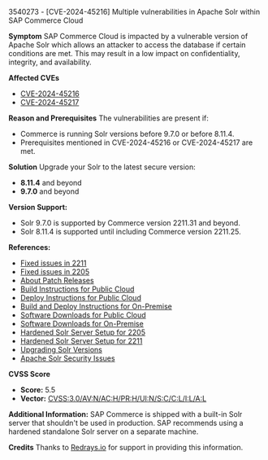 3540273 - [CVE-2024-45216] Multiple vulnerabilities in Apache Solr within SAP Commerce Cloud

**Symptom**
SAP Commerce Cloud is impacted by a vulnerable version of Apache Solr which allows an attacker to access the database if certain conditions are met. This may result in a low impact on confidentiality, integrity, and availability.

**Affected CVEs**
- [CVE-2024-45216](https://www.cve.org/CVERecord/SearchResults?query=CVE-2024-45216)
- [CVE-2024-45217](https://www.cve.org/CVERecord/SearchResults?query=CVE-2024-45217)

**Reason and Prerequisites**
The vulnerabilities are present if:
- Commerce is running Solr versions before 9.7.0 or before 8.11.4.
- Prerequisites mentioned in CVE-2024-45216 or CVE-2024-45217 are met.

**Solution**
Upgrade your Solr to the latest secure version:
- **8.11.4** and beyond
- **9.7.0** and beyond

**Version Support:**
- Solr 9.7.0 is supported by Commerce version 2211.31 and beyond.
- Solr 8.11.4 is supported until including Commerce version 2211.25.

**References:**
- [Fixed issues in 2211](https://me.sap.com/docs/SAP_COMMERCE_CLOUD_PUBLIC_CLOUD/75d4c3895cb346008545900bffe851ce/97ef6fdd814245c2b4a173ada72773a5.html)
- [Fixed issues in 2205](https://me.sap.com/docs/SAP_COMMERCE/eed845124da0491e875df8139c4e6e8c/f9b65161e1e645249542e59f42f64a7b.html)
- [About Patch Releases](https://me.sap.com/docs/SAP_COMMERCE_CLOUD_PUBLIC_CLOUD/75d4c3895cb346008545900bffe851ce/8c25978386691014b4abdd61376acd24.html?locale=en-US)
- [Build Instructions for Public Cloud](https://me.sap.com/viewer/0fa6bcf4736c46f78c248512391eb467/LATEST/en-US/79763857d2264a189cb577fc90de0fea.html)
- [Deploy Instructions for Public Cloud](https://me.sap.com/viewer/0fa6bcf4736c46f78c248512391eb467/LATEST/en-US/72e126a98eb14b668709be9946070e5c.html)
- [Build and Deploy Instructions for On-Premise](https://me.sap.com/viewer/a74589c3a81a4a95bf51d87258c0ab15/LATEST/en-US/8bb0ad2786691014b930c18dd4cd7851.html)
- [Software Downloads for Public Cloud](https://me.sap.com/launchpad.support.sap.com/#/softwarecenter/template/products/_APP=00200682500000001943&_EVENT=NEXT&HEADER=Y&FUNCTIONBAR=Y&EVENT=TREE&NE=NAVIGATE&ENR=73555000100800001224&V=MAINT&TA=ACTUAL/SAP%20COMMERCE%20CLOUD%20V2)
- [Software Downloads for On-Premise](https://me.sap.com/launchpad.support.sap.com/#/softwarecenter/template/products/%20_APP=00200682500000001943&_EVENT=DISPHIER&HEADER=Y&FUNCTIONBAR=N&EVENT=TREE&NE=NAVIGATE&ENR=67837800100800007216&V=INST&TA=ACTUAL&PAGE=SEARCH/SAP%20COMMERCE)
- [Hardened Solr Server Setup for 2205](https://me.sap.com/docs/SAP_COMMERCE/d0224eca81e249cb821f2cdf45a82ace/8c60bc2e866910149815ef4312ef454e.html)
- [Hardened Solr Server Setup for 2211](https://me.sap.com/docs/SAP_COMMERCE_CLOUD_PUBLIC_CLOUD/aa417173fe4a4ba5a473c93eb730a417/8c60bc2e866910149815ef4312ef454e.html)
- [Upgrading Solr Versions](https://me.sap.com/docs/SAP_COMMERCE_CLOUD_PUBLIC_CLOUD/1be46286b36a4aa48205be5a96240672/689a5aded2274fcca535fb8534e4a20c.html)
- [Apache Solr Security Issues](https://solr.apache.org/security.html#recent-cve-reports-for-apache-solr)

**CVSS Score**
- **Score:** 5.5
- **Vector:** [CVSS:3.0/AV:N/AC:H/PR:H/UI:N/S:C/C:L/I:L/A:L](https://nvd.nist.gov/vuln-metrics/cvss)

**Additional Information:**
SAP Commerce is shipped with a built-in Solr server that shouldn't be used in production. SAP recommends using a hardened standalone Solr server on a separate machine.

**Credits**
Thanks to [Redrays.io](https://redrays.io) for support in providing this information.